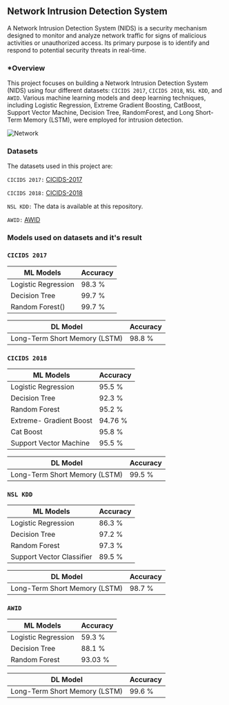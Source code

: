 ## Network Intrusion Detection System
A Network Intrusion Detection System (NIDS) is a security mechanism designed to monitor and analyze network traffic for signs of malicious activities or unauthorized access. Its primary purpose is to identify and respond to potential security threats in real-time.

### *Overview

This project focuses on building a Network Intrusion Detection System (NIDS) using four different datasets: `CICIDS 2017`, `CICIDS 2018`, `NSL KDD`, and `AWID`. Various machine learning models and deep learning techniques, including Logistic Regression, Extreme Gradient Boosting, CatBoost, Support Vector Machine, Decision Tree, RandomForest, and Long Short-Term Memory (LSTM), were employed for intrusion detection.

![Network](https://media.springernature.com/m685/springer-static/image/art%3A10.1007%2Fs44196-021-00047-4/MediaObjects/44196_2021_47_Fig3_HTML.png) 


### Datasets

The datasets used in this project are:

`CICIDS 2017:` [CICIDS-2017](https://www.kaggle.com/datasets/cicdataset/cicids2017/data)

`CICIDS 2018:` [CICIDS-2018](https://www.kaggle.com/datasets/cbskcjbsocb/cicids2018-clean-data)

`NSL KDD:` The data is available at this repository.

`AWID:` [AWID](https://icsdweb.aegean.gr/awid/)


### Models used on datasets and it's result

### `CICIDS 2017`

|ML Models|Accuracy|
|---|---|
|Logistic Regression|98.3 %|
|Decision Tree| 99.7 %|
|Random Forest()|99.7 %|

|DL Model|Accuracy|
|---|---|
|Long-Term Short Memory (LSTM)|98.8 %|

### `CICIDS 2018`

|ML Models|Accuracy|
|---|---|
|Logistic Regression|95.5 %|
|Decision Tree| 92.3 %|
|Random Forest|95.2 %|
|Extreme- Gradient Boost|94.76 %|
|Cat Boost|95.8 %|
|Support Vector Machine|95.5 %|

|DL Model|Accuracy|
|---|---|
|Long-Term Short Memory (LSTM)|99.5 %|

### `NSL KDD`

|ML Models|Accuracy|
|---|---|
|Logistic Regression|86.3 %|
|Decision Tree| 97.2 %|
|Random Forest|97.3 %|
|Support Vector Classifier|89.5 %|

|DL Model|Accuracy|
|---|---|
|Long-Term Short Memory (LSTM)|98.7 %|

### `AWID`

|ML Models|Accuracy|
|---|---|
|Logistic Regression|59.3 %|
|Decision Tree|88.1 %|
|Random Forest|93.03 %|

|DL Model|Accuracy|
|---|---|
|Long-Term Short Memory (LSTM)|99.6 %|








